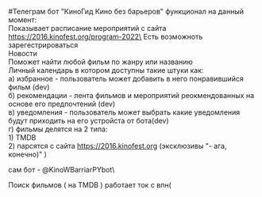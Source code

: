 #Телеграм бот "КиноГид Кино без барьеров" 
функционал на данный момент:\
Показывает расписание мероприятий с сайта https://2016.kinofest.org/program-2022\
Есть возможноть зарегестрироваться\
Новости\
Поможет найти любой фильм по жанру или названию\
Личный календарь в котором доступны такие штуки как:\
  a) избранное - пользователь может добавить в него понравившийся фильм (dev)\
  б) рекомендации - лента фильмов и мероприятий реокмендованных на основе его предпочтений (dev)\
  в) уведомления - пользователь может выбрать какие уведомления будут приходить на его устройста от бота(dev)\
  г) фильмы делятся на 2 типа:\
             1) TMDB\
             2) парсятся с сайта https://2016.kinofest.org (эксклюзивы "- ага, конечно)" ) 

  сам бот - @KinoWBarriarPYbot\

Поиск фильмов ( на TMDB ) работает ток с впн(
